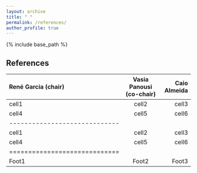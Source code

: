```yaml
---
layout: archive
title: " "
permalink: /references/
author_profile: true
---
```


{% include base_path %}


References
---
| René Garcia (chair) | Vasia Panousi (co-chair) | Caio Almeida |
|:--------|:-------:|--------:|
| cell1   | cell2   | cell3   |
| cell4   | cell5   | cell6   |
|-----------------------------|
| cell1   | cell2   | cell3   |
| cell4   | cell5   | cell6   |
|=============================|
| Foot1   | Foot2   | Foot3   |
